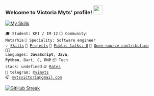 <h3 align="left">
  Welcome to Victoria Myts' profile!
  <img src="https://media.giphy.com/media/hvRJCLFzcasrR4ia7z/giphy.gif" width="28">
</h3>

[![My Skills](https://skills.thijs.gg/icons?i=js,html,css,nodejs,c,cloudflare,dart,docker,java,mongodb,mysql,py,react,vim)](https://skills.thijs.gg)

<code>🎓 Student: KPI / IM-12</code>
<code>⚪ Community: Metarhia</code>
<code>👷 Speciality: Software engineer</code><br>
<code>💡 [Skills](SKILLS.md)</code>
<code>🧻 [Projects](PROJECTS.md)</code>
<code>📢 [Public talks: 0](TALKS.md)</code>
<code>👀 [Open-source contribution](CONTRIBUTION.md)</code><br>
<code>🧑‍💻 Languages: **JavaScript**, **Java**, **Python**, Dart, C, ~~PHP~~</code>
<code>📦 Tech stack: undefined</code>
<code>🪙 [Rates](RATES.md)</code><br>
<code>💬 telegram: [@vimyts](https://telegram.me/vimyts) </code>
<code>📫 [mytsvictoria@gmail.com](mailto:mytsvictoria@gmail.com)</code>

[![GitHub Streak](https://streak-stats.demolab.com/?user=MytsV&theme=default)](https://git.io/streak-stats)

